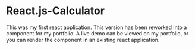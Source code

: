 # React.js-Calculator
This was my first react application. This version has been reworked into a component for my portfolio.
A live demo can be viewed on my portfolio, or you can render the component in an existing react application.
